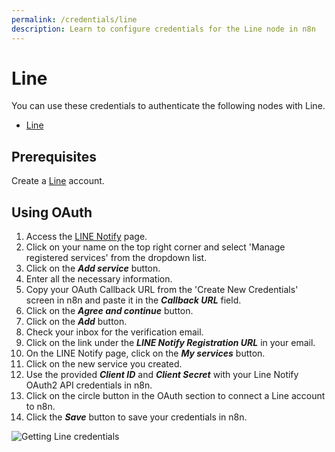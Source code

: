 ```yaml
---
permalink: /credentials/line
description: Learn to configure credentials for the Line node in n8n
---
```


# Line

You can use these credentials to authenticate the following nodes with Line.
- [Line](../../nodes-library/nodes/Line/README.md)

## Prerequisites

Create a [Line](https://line.me/en/) account.

## Using OAuth

1. Access the [LINE Notify](https://notify-bot.line.me/en/) page.
2. Click on your name on the top right corner and select 'Manage registered services' from the dropdown list.
3. Click on the ***Add service*** button.
4. Enter all the necessary information.
5. Copy your OAuth Callback URL from the 'Create New Credentials' screen in n8n and paste it in the ***Callback URL*** field.
6. Click on the ***Agree and continue*** button.
7. Click on the ***Add*** button.
8. Check your inbox for the verification email.
9. Click on the link under the ***LINE Notify Registration URL*** in your email.
10. On the LINE Notify page, click on the ***My services*** button.
11. Click on the new service you created.
12. Use the provided ***Client ID*** and ***Client Secret*** with your Line Notify OAuth2 API credentials in n8n.
13. Click on the circle button in the OAuth section to connect a Line account to n8n.
14. Click the ***Save*** button to save your credentials in n8n.

![Getting Line credentials](./using-oauth.gif)
